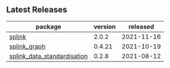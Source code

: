 ## Latest Releases
| package | version | released |
|--------------|-----------|-------------|
| [splink](https://github.com/moj-analytical-services/splink) | 2.0.2 | 2021-11-16 |
| [splink_graph](https://github.com/moj-analytical-services/splink_graph) | 0.4.21 | 2021-10-19 |
| [splink_data_standardisation](https://github.com/moj-analytical-services/splink_data_standardisation) | 0.2.8 | 2021-08-12 |
